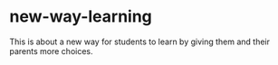 # new-way-learning
This is about a new way for students to learn by giving them and their parents more choices.
